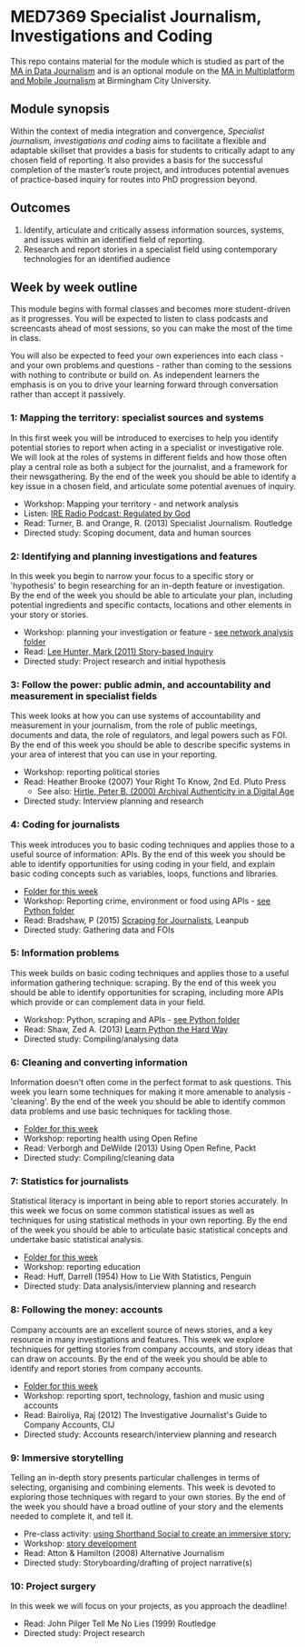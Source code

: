 # MED7369 Specialist Journalism, Investigations and Coding

This repo contains material for the module which is studied as part of the [MA in Data Journalism](http://bcu.ac.uk/media/courses/data-journalism) and is an optional module on the [MA in Multiplatform and Mobile Journalism](http://www.bcu.ac.uk/courses/multiplatform-and-mobile-journalism-ma-2018-19) at Birmingham City University.

## Module synopsis

Within the context of media integration and convergence, *Specialist journalism, investigations and coding* aims to facilitate a flexible and adaptable skillset that provides a basis for students to critically adapt to any chosen field of reporting. It also provides a basis for the successful completion of the master’s route project, and introduces potential avenues of practice-based inquiry for routes into PhD progression beyond.

## Outcomes

1.	Identify, articulate and critically assess information sources, systems, and issues within an identified field of reporting.
2.	Research and report stories in a specialist field using contemporary technologies for an identified audience

## Week by week outline

This module begins with formal classes and becomes more student-driven as it progresses. You will be expected to listen to class podcasts and screencasts ahead of most sessions, so you can make the most of the time in class.

You will also be expected to feed your own experiences into each class - and your own problems and questions - rather than coming to the sessions with nothing to contribute or build on. As independent learners the emphasis is on you to drive your learning forward through conversation rather than accept it passively.

### 1: Mapping the territory: specialist sources and systems

In this first week you will be introduced to exercises to help you identify potential stories to report when acting in a specialist or investigative role. We will look at the roles of systems in different fields and how those often play a central role as both a subject for the journalist, and a framework for their newsgathering. By the end of the week you should be able to identify a key issue in a chosen field, and articulate some potential avenues of inquiry.

* Workshop: Mapping your territory - and network analysis
* Listen: [IRE Radio Podcast: Regulated by God](https://www.ire.org/blog/ire-radio/2016/06/13/ire-radio-podcast-regulated-god/)
* Read: Turner, B. and Orange, R. (2013) Specialist Journalism. Routledge
* Directed study: Scoping document, data and human sources

### 2: Identifying and planning investigations and features

In this week you begin to narrow your focus to a specific story or 'hypothesis' to begin researching for an in-depth feature or investigation. By the end of the week you should be able to articulate your plan, including potential ingredients and specific contacts, locations and other elements in your story or stories.

* Workshop: planning your investigation or feature - [see network analysis folder](https://github.com/paulbradshaw/MED7369-Specialist-Investigative-Journalism/tree/master/networkanalysis)
* Read: [Lee Hunter, Mark (2011) Story-based Inquiry](http://unesdoc.unesco.org/images/0019/001930/193078e.pdf)
* Directed study: Project research and initial hypothesis

### 3: Follow the power: public admin, and accountability and measurement in specialist fields

This week looks at how you can use systems of accountability and measurement in your journalism, from the role of public meetings, documents and data, the role of regulators, and legal powers such as FOI. By the end of this week you should be able to describe specific systems in your area of interest that you can use in your reporting.

* Workshop: reporting political stories
* Read: Heather Brooke (2007) Your Right To Know, 2nd Ed. Pluto Press
  * See also: [Hirtle, Peter B. (2000) Archival Authenticity in a Digital Age](https://www.clir.org/pubs/reports/pub92/hirtle/)
* Directed study: Interview planning and research

### 4: Coding for journalists

This week introduces you to basic coding techniques and applies those to a useful source of information: APIs. By the end of this week you should be able to identify opportunities for using coding in your field, and explain basic coding concepts such as variables, loops, functions and libraries.

* [Folder for this week](https://github.com/paulbradshaw/MED7369-Specialist-Investigative-Journalism/tree/master/python)
* Workshop: Reporting crime, environment or food using APIs - [see Python folder](https://github.com/paulbradshaw/MED7369-Specialist-Investigative-Journalism/tree/master/python)
* Read: Bradshaw, P (2015) [Scraping for Journalists](https://leanpub.com/scrapingforjournalists), Leanpub
* Directed study: Gathering data and FOIs

### 5: Information problems

This week builds on basic coding techniques and applies those to a useful information gathering technique: scraping. By the end of this week you should be able to identify opportunities for scraping, including more APIs which provide or can complement data in your field.

* Workshop: Python, scraping and APIs - [see Python folder](https://github.com/paulbradshaw/MED7369-Specialist-Investigative-Journalism/tree/master/python)
* Read: Shaw, Zed A. (2013) [Learn Python the Hard Way](https://learnpythonthehardway.org/)
* Directed study: Compiling/analysing data

### 6: Cleaning and converting information

Information doesn't often come in the perfect format to ask questions. This week you learn some techniques for making it more amenable to analysis - 'cleaning'. By the end of the week you should be able to identify common data problems and use basic techniques for tackling those.

* [Folder for this week](https://github.com/paulbradshaw/MED7369-Specialist-Investigative-Journalism/tree/master/cleaning)
* Workshop: reporting health using Open Refine
* Read: Verborgh and DeWilde (2013) Using Open Refine, Packt
* Directed study: Compiling/cleaning data

### 7: Statistics for journalists

Statistical literacy is important in being able to report stories accurately. In this week we focus on some common statistical issues as well as techniques for using statistical methods in your own reporting. By the end of the week you should be able to articulate basic statistical concepts and undertake basic statistical analysis.

* [Folder for this week](https://github.com/paulbradshaw/MED7369-Specialist-Investigative-Journalism/tree/master/statistics)
* Workshop: reporting education
* Read: Huff, Darrell (1954) How to Lie With Statistics, Penguin
* Directed study: Data analysis/interview planning and research

### 8: Following the money: accounts

Company accounts are an excellent source of news stories, and a key resource in many investigations and features. This week we explore techniques for getting stories from company accounts, and story ideas that can draw on accounts. By the end of the week you should be able to identify and report stories from company accounts.

* [Folder for this week](https://github.com/paulbradshaw/MED7369-Specialist-Investigative-Journalism/tree/master/accounts)
* Workshop: reporting sport, technology, fashion and music using accounts
* Read: Bairoliya, Raj (2012) The Investigative Journalist's Guide to Company Accounts, CIJ
* Directed study: Accounts research/interview planning and research

### 9: Immersive storytelling

Telling an in-depth story presents particular challenges in terms of selecting, organising and combining elements. This week is devoted to exploring those techniques with regard to your own stories. By the end of the week you should have a broad outline of your story and the elements needed to complete it, and tell it.

* Pre-class activity: [using Shorthand Social to create an immersive story](https://docs.google.com/document/d/e/2PACX-1vT_P89fc3VP5at8w0TgxZ3QrmPwiU6AxgJbKLro-xENKVHSRL3ta4EU2z1NdiCtPAwNa9sVcKK8ER2b/pub);
* Workshop: [story development](https://github.com/paulbradshaw/MED7369-Specialist-Investigative-Journalism/blob/master/storytelling.md)
* Read: Atton & Hamilton (2008) Alternative Journalism
* Directed study: Storyboarding/drafting of project narrative(s)

### 10: Project surgery

In this week we will focus on your projects, as you approach the deadline!

* Read: John Pilger Tell Me No Lies (1999) Routledge
* Directed study: Project research

